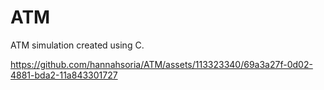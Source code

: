 # ATM

ATM simulation created using C.

https://github.com/hannahsoria/ATM/assets/113323340/69a3a27f-0d02-4881-bda2-11a843301727
